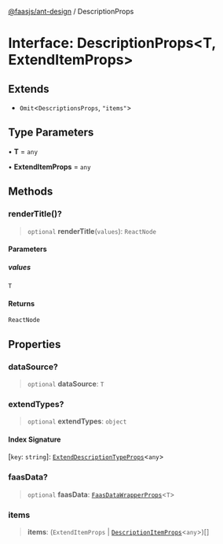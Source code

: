 [@faasjs/ant-design](../README.md) / DescriptionProps

# Interface: DescriptionProps\<T, ExtendItemProps\>

## Extends

- `Omit`\<`DescriptionsProps`, `"items"`\>

## Type Parameters

• **T** = `any`

• **ExtendItemProps** = `any`

## Methods

### renderTitle()?

> `optional` **renderTitle**(`values`): `ReactNode`

#### Parameters

##### values

`T`

#### Returns

`ReactNode`

## Properties

### dataSource?

> `optional` **dataSource**: `T`

### extendTypes?

> `optional` **extendTypes**: `object`

#### Index Signature

\[`key`: `string`\]: [`ExtendDescriptionTypeProps`](ExtendDescriptionTypeProps.md)\<`any`\>

### faasData?

> `optional` **faasData**: [`FaasDataWrapperProps`](FaasDataWrapperProps.md)\<`T`\>

### items

> **items**: (`ExtendItemProps` \| [`DescriptionItemProps`](DescriptionItemProps.md)\<`any`\>)[]
